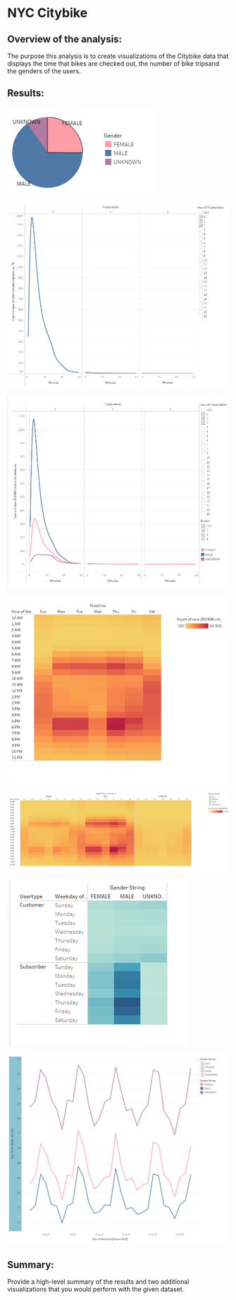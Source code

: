 # NYC Citybike
## Overview of the analysis:
The purpose this analysis is to create visualizations of the Citybike data that displays the time that bikes are checked out, the number of bike tripsand the genders of the users.
## Results: 
![This is an image](/images/1genderbreakdown.png)

![This is an image](/images/2checkout_all.PNG)

![This is an image](/images/3checkout_gender.PNG)

![This is an image](/images/4trips_weeday_hour.png)

![This is an image](/images/5trips_weeday_hour_gender.png)

![This is an image](/images/6trips_weekday_type_gender.PNG)

![This is an image](/images/avg_trip_duration.PNG)
## Summary: 
Provide a high-level summary of the results and two additional visualizations that you would perform with the given dataset.
